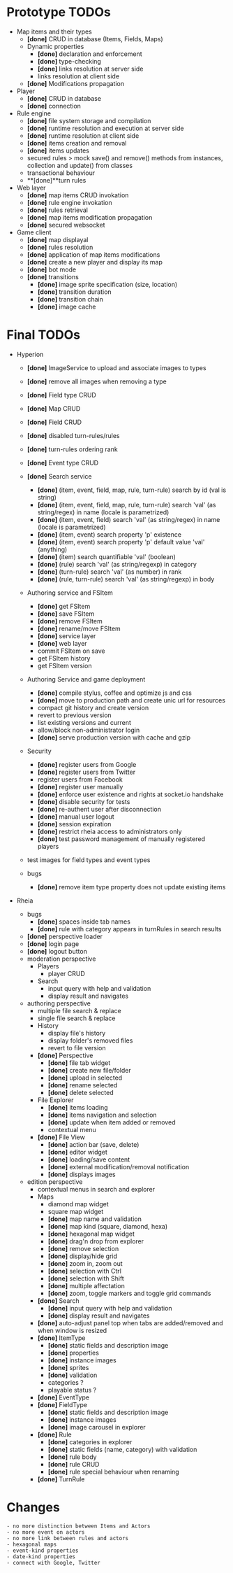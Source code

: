 # Prototype TODOs

- Map items and their types
    - **[done]** CRUD in database (Items, Fields, Maps)
    - Dynamic properties
        - **[done]** declaration and enforcement 
        - **[done]** type-checking
        - **[done]** links resolution at server side
        - links resolution at client side
    - **[done]** Modifications propagation
- Player
    - **[done]** CRUD in database
    - **[done]** connection
- Rule engine 
    - **[done]** file system storage and compilation
    - **[done]** runtime resolution and execution at server side
    - **[done]** runtime resolution at client side
    - **[done]** items creation and removal
    - **[done]** items updates
    - secured rules > mock save() and remove() methods from instances, collection and update() from classes
    - transactional behaviour
    - **[done]**turn rules
- Web layer
    - **[done]** map items CRUD invokation
    - **[done]** rule engine invokation
    - **[done]** rules retrieval
    - **[done]** map items modification propagation
    - **[done]** secured websocket
- Game client
    - **[done]** map displayal
    - **[done]** rules resolution
    - **[done]** application of map items modifications 
    - **[done]** create a new player and display its map
    - **[done]** bot mode
    - **[done]** transitions
        - **[done]** image sprite specification (size, location)
        - **[done]** transition duration
        - **[done]** transition chain
        - **[done]** image cache

# Final TODOs

- Hyperion
    - **[done]** ImageService to upload and associate images to types
    - **[done]** remove all images when removing a type
    - **[done]** Field type CRUD
    - **[done]** Map CRUD
    - **[done]** Field CRUD
    - **[done]** disabled turn-rules/rules
    - **[done]** turn-rules ordering rank
    - **[done]** Event type CRUD
    - **[done]** Search service
        - **[done]** (item, event, field, map, rule, turn-rule) search by id (val is string)
        - **[done]** (item, event, field, map, rule, turn-rule) search 'val' (as string/regex) in name (locale is parametrized)
        - **[done]** (item, event, field) search 'val' (as string/regex) in name (locale is parametrized)
        - **[done]** (item, event) search property 'p' existence
        - **[done]** (item, event) search property 'p' default value 'val' (anything)
        - **[done]** (item) search quantifiable 'val' (boolean)
        - **[done]** (rule) search 'val' (as string/regexp) in category
        - **[done]** (turn-rule) search 'val' (as number) in rank
        - **[done]** (rule, turn-rule) search 'val' (as string/regexp) in body
    - Authoring service and FSItem
        - **[done]** get FSItem
        - **[done]** save FSItem
        - **[done]** remove FSItem
        - **[done]** rename/move FSItem
        - **[done]** service layer
        - **[done]** web layer
        - commit FSItem on save
        - get FSItem history
        - get FSItem version
    - Authoring Service and game deployment
        - **[done]** compile stylus, coffee and optimize js and css
        - **[done]** move to production path and create unic url for resources
        - compact git history and create version
        - revert to previous version
        - list existing versions and current
        - allow/block non-administrator login
        - **[done]** serve production version with cache and gzip
    - Security
        - **[done]** register users from Google
        - **[done]** register users from Twitter
        - register users from Facebook
        - **[done]** register user manually
        - **[done]** enforce user existence and rights at socket.io handshake
        - **[done]** disable security for tests
        - **[done]** re-authent user after disconnection
        - **[done]** manual user logout 
        - **[done]** session expiration
        - **[done]** restrict rheia access to administrators only
        - **[done]** test password management of manually registered players

    - test images for field types and event types
    - bugs
        - **[done]** remove item type property does not update existing items

- Rheia
    - bugs
        - **[done]** spaces inside tab names 
        - **[done]** rule with category appears in turnRules in search results
    - **[done]** perspective loader
    - **[done]** login page
    - **[done]** logout button
    - moderation perspective
        - Players
            - player CRUD
        - Search
            - input query with help and validation
            - display result and navigates
    - authoring perspective
        - multiple file search & replace
        - single file search & replace
        - History
            - display file's history
            - display folder's removed files
            - revert to file version
        - **[done]** Perspective
            - **[done]** file tab widget
            - **[done]** create new file/folder
            - **[done]** upload in selected
            - **[done]** rename selected
            - **[done]** delete selected
        - File Explorer
            - **[done]** items loading
            - **[done]** items navigation and selection
            - **[done]** update when item added or removed
            - contextual menu
        - **[done]** File View
            - **[done]** action bar (save, delete)
            - **[done]** editor widget
            - **[done]** loading/save content
            - **[done]** external modification/removal notification
            - **[done]** displays images
    - edition perspective
        - contextual menus in search and explorer
        - Maps
            - diamond map widget
            - square map widget
            - **[done]** map name and validation
            - **[done]** map kind (square, diamond, hexa)
            - **[done]** hexagonal map widget
            - **[done]** drag'n drop from explorer
            - **[done]** remove selection
            - **[done]** display/hide grid
            - **[done]** zoom in, zoom out
            - **[done]** selection with Ctrl
            - **[done]** selection with Shift
            - **[done]** multiple affectation
            - **[done]** zoom, toggle markers and toggle grid commands
        - **[done]** Search
            - **[done]** input query with help and validation
            - **[done]** display result and navigates
        - **[done]** auto-adjust panel top when tabs are added/removed and when window is resized
        - **[done]** ItemType
            - **[done]** static fields and description image
            - **[done]** properties
            - **[done]** instance images
            - **[done]** sprites
            - **[done]** validation
            - categories ?
            - playable status ?
        - **[done]** EventType
        - **[done]** FieldType
            - **[done]** static fields and description image
            - **[done]** instance images
            - **[done]** image carousel in explorer
        - **[done]** Rule
            - **[done]** categories in explorer
            - **[done]** static fields (name, category) with validation
            - **[done]** rule body
            - **[done]** rule CRUD
            - **[done]** rule special behaviour when renaming
        - **[done]** TurnRule

# Changes
    - no more distinction between Items and Actors
    - no more event on actors
    - no more link between rules and actors
    - hexagonal maps
    - event-kind properties
    - date-kind properties
    - connect with Google, Twitter